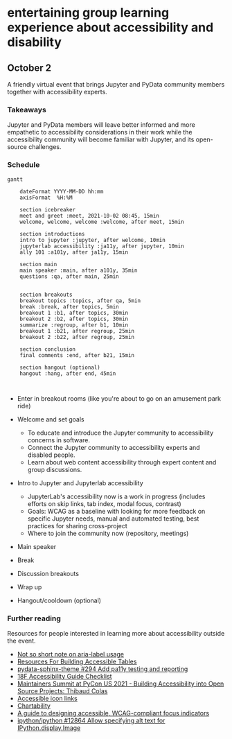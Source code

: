 #  entertaining group learning experience about accessibility and disability

## October 2

A friendly virtual event that brings Jupyter and PyData community members together with accessibility experts. 

### Takeaways

Jupyter and PyData members will leave better informed and more empathetic to accessibility considerations in their work while the accessibility community will become familiar with Jupyter, and its open-source challenges.

### Schedule

```mermaid
gantt

    dateFormat YYYY-MM-DD hh:mm
    axisFormat  %H:%M

    section icebreaker
    meet and greet :meet, 2021-10-02 08:45, 15min
    welcome, welcome, welcome :welcome, after meet, 15min
        
    section introductions
    intro to jupyter :jupyter, after welcome, 10min 
    jupyterlab accessibility :ja11y, after jupyter, 10min
    ally 101 :a101y, after ja11y, 15min
        
    section main 
    main speaker :main, after a101y, 35min
    questions :qa, after main, 25min
    
    
    section breakouts
    breakout topics :topics, after qa, 5min
    break :break, after topics, 5min
    breakout 1 :b1, after topics, 30min
    breakout 2 :b2, after topics, 30min
    summarize :regroup, after b1, 10min
    breakout 1 :b21, after regroup, 25min
    breakout 2 :b22, after regroup, 25min
        
    section conclusion
    final comments :end, after b21, 15min
    
    section hangout (optional)
    hangout :hang, after end, 45min
    
    
```    

* Enter in breakout rooms (like you're about to go on an amusement park ride)
* Welcome and set goals
    * To educate and introduce the Jupyter community to accessibility concerns 
    in software.
    * Connect the Jupyter community to accessibility experts and disabled 
    people.
    * Learn about web content accessibility through expert content and group 
    discussions.

* Intro to Jupyter and Jupyterlab accessibility
    * JupyterLab's accessibility now is a work in progress (includes efforts 
    on skip links, tab index, modal focus, contrast)
    * Goals: WCAG as a baseline with looking for more feedback on specific 
    Jupyter needs, manual and automated testing, best practices for sharing 
    cross-project
    * Where to join the community now (repository, meetings)
* Main speaker
* Break
* Discussion breakouts
* Wrap up
* Hangout/cooldown (optional)

### Further reading

Resources for people interested in learning more about accessibility outside 
the event.

* [Not so short note on aria-label usage](https://html5accessibility.com/stuff/2020/11/07/not-so-short-note-on-aria-label-usage-big-table-edition/)
* [Resources For Building Accessible Tables](https://www.digitala11y.com/resources-for-building-accessible-tables/)
* [pydata-sphinx-theme #294 Add pa11y testing and reporting](https://github.com/pydata/pydata-sphinx-theme/pull/294#issuecomment-907404315)
* [ 18F Accessibility Guide Checklist](https://accessibility.18f.gov/checklist/)
* [Maintainers Summit at PyCon US 2021 - Building Accessibility into Open Source Projects: Thibaud Colas](https://youtu.be/9XI-8ZvU2w0)
* [Accessible icon links](https://kittygiraudel.com/2020/12/10/accessible-icon-links/)
* [Chartability](https://chartability.fizz.studio/)
* [A guide to designing accessible, WCAG-compliant focus indicators ](https://www.sarasoueidan.com/blog/focus-indicators/)
* [ipython/ipython #12864 Allow specifying alt text for IPython.display.Image](https://github.com/ipython/ipython/pull/12864)